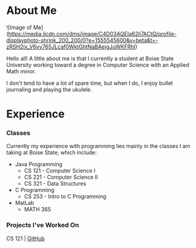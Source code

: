 # About Me

![Image of Me] (https://media.licdn.com/dms/image/C4D03AQEIa62li7ACtQ/profile-displayphoto-shrink_200_200/0?e=1555545600&v=beta&t=-zRSH2ix_V6vv765JLcaf0WktGhtNaBAeigJuWKFRhI)

Hello all! A little about me is that I currently a student at Boise State University
working toward a degree in Computer Science with an Applied Math minor. 

I don't tend to have a lot of spare time, but when I do, I enjoy bullet journaling and 
playing the ukulele.

# Experience

### Classes
Currently my experience with programming lies mainly in the classes I am taking at
Boise State, which include:
* Java Programming
  * CS 121 - Computer Science I
  * CS 221 - Computer Science II
  * CS 321 - Data Structures
* C Programming
  * CS 253 - Intro to C Programming
* MatLab
  * MATH 365
  
### Projects I've Worked On
CS 121 | [GitHub](https://github.com/norinats/MineWalker)
